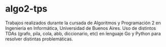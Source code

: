 # algo2-tps
Trabajos realizados durante la cursada de Algoritmos y Programación 2 en Ingeniería en Informática, Universidad de Buenos Aires. Uso de distintos TDAs (grafo, pila, cola, abb, diccionario, etc) en lenguaje Go y Python para resolver distintas problemáticas.
